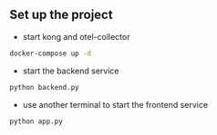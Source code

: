 ## Set up the project

- start kong and otel-collector

```bash
docker-compose up -d
```

- start the backend service

```bash
python backend.py
```

- use another terminal to start the frontend service

```bash
python app.py
```
